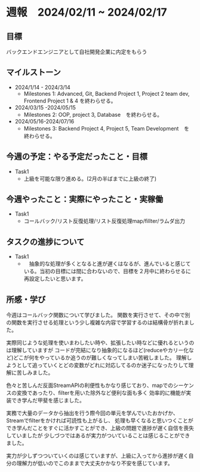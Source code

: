 # 週報　2024/02/11 ~ 2024/02/17
## 目標   
バックエンドエンジニアとして自社開発企業に内定をもらう

## マイルストーン
- 2024/1/14 - 2024/3/14
  - Milestones 1: Advanced, Git, Backend Project 1, Project 2 team dev, Frontend Project 1 & 4 を終わらせる。
- 2024/03/15 -2024/05/15
  - Milestones 2: OOP, project 3, Database　を終わらせる。
- 2024/05/16-2024/07/16
  - Milestones 3: Backend Project 4, Project 5, Team Development　を終わらせる。
   
## 今週の予定：やる予定だったこと・目標
  - Task1
    - 上級を可能な限り進める。(2月の半ばまでに上級の終了) 

## 今週やったこと：実際にやったこと・実稼働
- Task1
  - コールバック/リスト反復処理/リスト反復処理map/fillter/ラムダ出力

## タスクの進捗について
- Task1
  - 　抽象的な処理が多くとなると進が遅くはなるが、進んでいると感じている。当初の目標には間に合わないので、目標を２月中に終わらせるに再設定したいと思います。

## 所感・学び

今週はコールバック関数について学びました。
関数を実行させて、その中で別の関数を実行させる処理という少し複雑な内容で学習するのは結構骨が折れました。

実際同じような処理を使いまわしたい時や、拡張したい時などに優れるというのは理解していますが
コードが完結になり抽象的になるほど(reduceやカリー化など)どこが何をやっているか追うのが難しくなってしまい苦戦しました。
理解しようとして追っていくとどの変数がどれに対応してるのか迷子になったりして理解に苦しみました。

色々と苦しんだ反面StreamAPIの利便性もかなり感じており、mapでのシーケンスの変換であったり、filterを用いた除外など便利な面も多く
効率的に機能が実装でき学んだ甲斐を感じました。

実務で大量のデータから抽出を行う際今回の単元を学んでいたおかげか、Streamでfilterをかければ可読性も上がるし、
処理も早くなると思いつくことができ学んだことをすぐに活かすことができ、上級の問題で進捗が遅く自信を喪失していましたが
少しづつではあるが実力がついていることは感じることができました。

実力が少しずつついていくのは感じていますが、上級に入ってから進捗が遅く自分の理解力が低いのでこのままで大丈夫かかなり不安を感じています。
